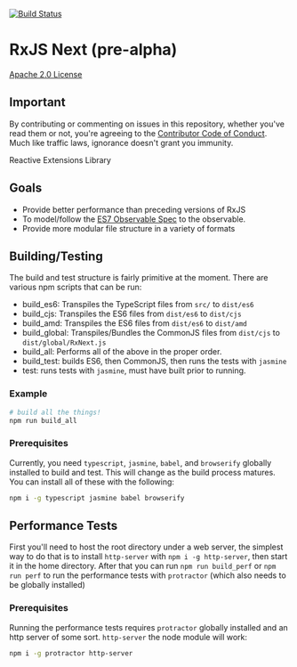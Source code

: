 [![Build Status](https://travis-ci.org/ReactiveX/RxJS.svg?branch=master)](https://travis-ci.org/ReactiveX/RxJS)

# RxJS Next (pre-alpha)

[Apache 2.0 License](LICENSE.txt)

## Important

By contributing or commenting on issues in this repository, whether you've read them or not, you're agreeing to the [Contributor Code of Conduct](CODE_OF_CONDUCT.md). Much like traffic laws, ignorance doesn't grant you immunity.

Reactive Extensions Library

## Goals

- Provide better performance than preceding versions of RxJS
- To model/follow the [ES7 Observable Spec](https://github.com/zenparsing/es-observable) to the observable.
- Provide more modular file structure in a variety of formats

## Building/Testing

The build and test structure is fairly primitive at the moment. There are various npm scripts that can be run:

- build_es6: Transpiles the TypeScript files from `src/` to `dist/es6`
- build_cjs: Transpiles the ES6 files from `dist/es6` to `dist/cjs`
- build_amd: Transpiles the ES6 files from `dist/es6` to `dist/amd`
- build_global: Transpiles/Bundles the CommonJS files from `dist/cjs` to `dist/global/RxNext.js`
- build_all: Performs all of the above in the proper order.
- build_test: builds ES6, then CommonJS, then runs the tests with `jasmine`
- test: runs tests with `jasmine`, must have built prior to running.

### Example

```sh
# build all the things!
npm run build_all
```

### Prerequisites

Currently, you need `typescript`, `jasmine`, `babel`, and `browserify` globally installed to build and test.
This will change as the build process matures. You can install all of these with the following:
```sh
npm i -g typescript jasmine babel browserify
```

## Performance Tests

First you'll need to host the root directory under a web server, the simplest way to do that is to install `http-server` with `npm i -g http-server`,
then start it in the home directory. After that you can run `npm run build_perf` or `npm run perf` to run the performance tests with `protractor` (which also
needs to be globally installed)

### Prerequisites
Running the performance tests requires `protractor` globally installed and an http server of some sort. `http-server` the node module
will work:

```sh
npm i -g protractor http-server
```



